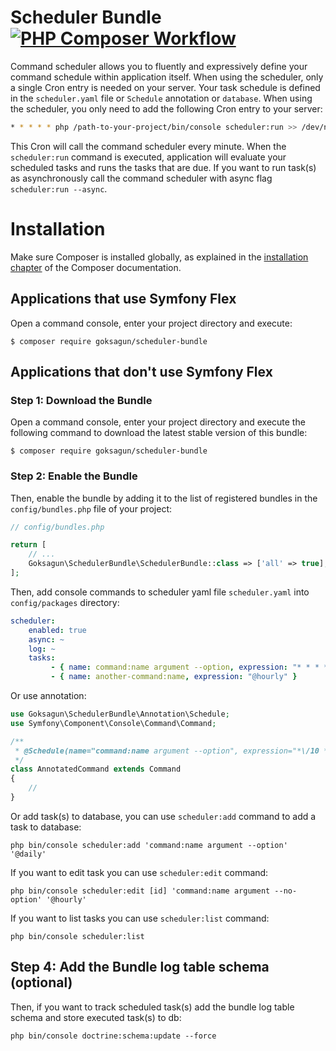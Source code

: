 Scheduler Bundle [![PHP Composer Workflow](https://github.com/goksagun/scheduler-bundle/actions/workflows/php.yml/badge.svg)](https://github.com/goksagun/scheduler-bundle/actions/workflows/php.yml)
================
Command scheduler allows you to fluently and expressively define your 
command schedule within application itself. When using the scheduler, 
only a single Cron entry is needed on your server. Your task schedule is 
defined in the `scheduler.yaml` file or `Schedule` annotation or 
`database`. When using the scheduler, you only need to add the following 
Cron entry to your server:

```bash
* * * * * php /path-to-your-project/bin/console scheduler:run >> /dev/null 2>&1
```

This Cron will call the command scheduler every minute. When the 
`scheduler:run` command is executed, application will evaluate your 
scheduled tasks and runs the tasks that are due. If you want to run 
task(s) as asynchronously call the command scheduler with async flag 
`scheduler:run --async`.

Installation
============

Make sure Composer is installed globally, as explained in the
[installation chapter](https://getcomposer.org/doc/00-intro.md)
of the Composer documentation.

Applications that use Symfony Flex
----------------------------------

Open a command console, enter your project directory and execute:

```console
$ composer require goksagun/scheduler-bundle
```

Applications that don't use Symfony Flex
----------------------------------------

### Step 1: Download the Bundle

Open a command console, enter your project directory and execute the
following command to download the latest stable version of this bundle:

```console
$ composer require goksagun/scheduler-bundle
```

### Step 2: Enable the Bundle

Then, enable the bundle by adding it to the list of registered bundles
in the `config/bundles.php` file of your project:

```php
// config/bundles.php

return [
    // ...
    Goksagun\SchedulerBundle\SchedulerBundle::class => ['all' => true],
];
```

Then, add console commands to scheduler yaml file `scheduler.yaml` into 
`config/packages` directory:

```yaml
scheduler:
    enabled: true
    async: ~
    log: ~
    tasks:
         - { name: command:name argument --option, expression: "* * * * *" }
         - { name: another-command:name, expression: "@hourly" }
```

Or use annotation:

```php
use Goksagun\SchedulerBundle\Annotation\Schedule;
use Symfony\Component\Console\Command\Command;

/**
 * @Schedule(name="command:name argument --option", expression="*\/10 * * * *")
 */
class AnnotatedCommand extends Command
{
    // 
}
```

Or add task(s) to database, you can use `scheduler:add` command to add 
a task to database:

```console
php bin/console scheduler:add 'command:name argument --option' '@daily'
```

If you want to edit task you can use `scheduler:edit` command:

```console
php bin/console scheduler:edit [id] 'command:name argument --no-option' '@hourly'
```

If you want to list tasks you can use `scheduler:list` command:

```console
php bin/console scheduler:list
```


Step 4: Add the Bundle log table schema (optional)
---------------------------------------

Then, if you want to track scheduled task(s) add the bundle log table 
schema and store executed task(s) to db:

```console
php bin/console doctrine:schema:update --force
```
